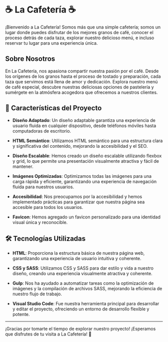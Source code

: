 # ☕️ La Cafetería ☕️

¡Bienvenido a La Cafetería! Somos más que una simple cafetería; somos un lugar donde puedes disfrutar de los mejores granos de café, conocer el proceso detrás de cada taza, explorar nuestro delicioso menú, e incluso reservar tu lugar para una experiencia única.

## Sobre Nosotros

En La Cafetería, nos apasiona compartir nuestra pasión por el café. Desde los orígenes de los granos hasta el proceso de tostado y preparación, cada taza que servimos está llena de amor y dedicación. Explora nuestro menú de café especial, descubre nuestras deliciosas opciones de pastelería y sumérgete en la atmósfera acogedora que ofrecemos a nuestros clientes.

## 🌟 Características del Proyecto

- **Diseño Adaptado**: Un diseño adaptable garantiza una experiencia de usuario fluida en cualquier dispositivo, desde teléfonos móviles hasta computadoras de escritorio.
  
- **HTML Semántico**: Utilizamos HTML semántico para una estructura clara y significativa del contenido, mejorando la accesibilidad y el SEO.
  
- **Diseño Escalable**: Hemos creado un diseño escalable utilizando flexbox y grid, lo que permite una presentación visualmente atractiva y fácil de mantener.
  
- **Imágenes Optimizadas**: Optimizamos todas las imágenes para una carga rápida y eficiente, garantizando una experiencia de navegación fluida para nuestros usuarios.
  
- **Accesibilidad**: Nos preocupamos por la accesibilidad y hemos implementado prácticas para garantizar que nuestra página sea accesible para todos los usuarios.
  
- **Favicon**: Hemos agregado un favicon personalizado para una identidad visual única y reconocible.

## 🛠 Tecnologías Utilizadas

- **HTML**: Proporciona la estructura básica de nuestra página web, garantizando una experiencia de usuario intuitiva y coherente.
  
- **CSS y SASS**: Utilizamos CSS y SASS para dar estilo y vida a nuestro diseño, creando una experiencia visualmente atractiva y coherente.
  
- **Gulp**: Nos ha ayudado a automatizar tareas como la optimización de imágenes y la compilación de archivos SASS, mejorando la eficiencia de nuestro flujo de trabajo.
  
- **Visual Studio Code**: Fue nuestra herramienta principal para desarrollar y editar el proyecto, ofreciendo un entorno de desarrollo flexible y potente.

---

¡Gracias por tomarte el tiempo de explorar nuestro proyecto! ¡Esperamos que disfrutes de tu visita a La Cafetería! 🌟
